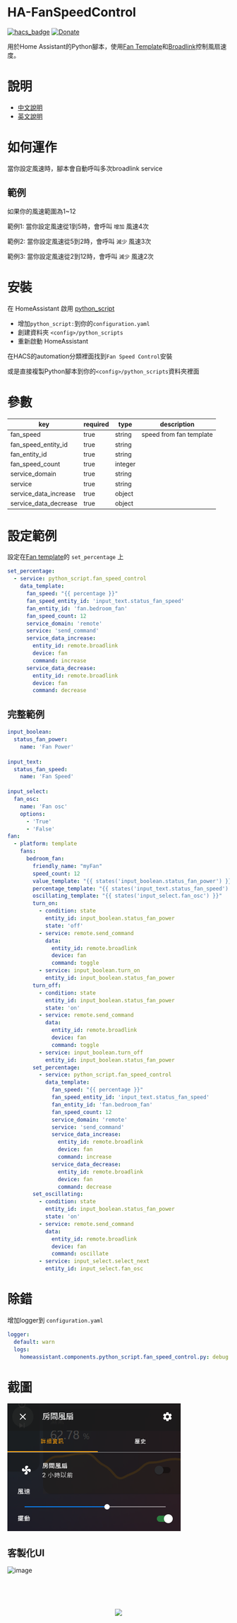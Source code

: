 # HA-FanSpeedControl

[![hacs_badge](https://img.shields.io/badge/HACS-Default-orange.svg)](https://github.com/custom-components/hacs)
[![Donate](https://img.shields.io/badge/donate-Coffee-yellow.svg)](https://www.buymeacoffee.com/dodoro)

用於Home Assistant的Python腳本，使用[Fan Template](https://www.home-assistant.io/integrations/fan.template/)和[Broadlink](https://www.home-assistant.io/integrations/broadlink/)控制風扇速度。

# 說明

- [中文說明](https://github.com/iml885203/HA-FanSpeedControl/blob/master/README_TW.md)
- [英文說明](https://github.com/iml885203/HA-FanSpeedControl/blob/master/README.md)

# 如何運作

當你設定風速時，腳本會自動呼叫多次broadlink service

## 範例

如果你的風速範圍為1~12

範例1: 當你設定風速從1到5時，會呼叫 `增加` 風速4次

範例2: 當你設定風速從5到2時，會呼叫 `減少` 風速3次

範例3: 當你設定風速從2到12時，會呼叫 `減少` 風速2次

# 安裝

在 HomeAssistant 啟用 [python_script](https://www.home-assistant.io/integrations/python_script/)

- 增加`python_script:`到你的`configuration.yaml`
- 創建資料夾 `<config>/python_scripts`
- 重新啟動 HomeAssistant

在HACS的automation分類裡面找到`Fan Speed Control`安裝

或是直接複製Python腳本到你的`<config>/python_scripts`資料夾裡面

# 參數

|key|required|type|description|
|-|-|-|-|
|fan_speed|true|string|speed from fan template|
|fan_speed_entity_id|true|string||
|fan_entity_id|true|string||
|fan_speed_count|true|integer||
|service_domain|true|string||
|service|true|string||
|service_data_increase|true|object||
|service_data_decrease|true|object||

# 設定範例

設定在[Fan template](https://www.home-assistant.io/integrations/fan.template/)的 `set_percentage` 上

```yaml
set_percentage:
  - service: python_script.fan_speed_control
    data_template:
      fan_speed: "{{ percentage }}"
      fan_speed_entity_id: 'input_text.status_fan_speed'
      fan_entity_id: 'fan.bedroom_fan'
      fan_speed_count: 12
      service_domain: 'remote'
      service: 'send_command'
      service_data_increase:
        entity_id: remote.broadlink
        device: fan
        command: increase
      service_data_decrease:
        entity_id: remote.broadlink
        device: fan
        command: decrease
```

## 完整範例

```yaml
input_boolean:
  status_fan_power:
    name: 'Fan Power'

input_text:
  status_fan_speed:
    name: 'Fan Speed'

input_select:
  fan_osc:
    name: 'Fan osc'
    options:
      - 'True'
      - 'False'
fan:
  - platform: template
    fans:
      bedroom_fan:
        friendly_name: "myFan"
        speed_count: 12
        value_template: "{{ states('input_boolean.status_fan_power') }}"
        percentage_template: "{{ states('input_text.status_fan_speed') | int }}"
        oscillating_template: "{{ states('input_select.fan_osc') }}"
        turn_on:
          - condition: state
            entity_id: input_boolean.status_fan_power
            state: 'off'
          - service: remote.send_command
            data:
              entity_id: remote.broadlink
              device: fan
              command: toggle
          - service: input_boolean.turn_on
            entity_id: input_boolean.status_fan_power
        turn_off:
          - condition: state
            entity_id: input_boolean.status_fan_power
            state: 'on'
          - service: remote.send_command
            data:
              entity_id: remote.broadlink
              device: fan
              command: toggle
          - service: input_boolean.turn_off
            entity_id: input_boolean.status_fan_power
        set_percentage:
          - service: python_script.fan_speed_control
            data_template:
              fan_speed: "{{ percentage }}"
              fan_speed_entity_id: 'input_text.status_fan_speed'
              fan_entity_id: 'fan.bedroom_fan'
              fan_speed_count: 12
              service_domain: 'remote'
              service: 'send_command'
              service_data_increase:
                entity_id: remote.broadlink
                device: fan
                command: increase
              service_data_decrease:
                entity_id: remote.broadlink
                device: fan
                command: decrease
        set_oscillating:
          - condition: state
            entity_id: input_boolean.status_fan_power
            state: 'on'
          - service: remote.send_command
            data:
              entity_id: remote.broadlink
              device: fan
              command: oscillate
          - service: input_select.select_next
            entity_id: input_select.fan_osc
```

# 除錯

增加logger到 `configuration.yaml`

```yaml
logger:
  default: warn
  logs:
    homeassistant.components.python_script.fan_speed_control.py: debug
```

# 截圖

![image](https://github.com/iml885203/HA-FanSpeedControl/blob/master/Screenshot/fan.png?raw=true)

## 客製化UI

![image](https://github.com/iml885203/HA-FanSpeedControl/blob/master/Screenshot/fanui.png?raw=true)

<br><br>
<p align="center">
<br>
<a href="https://www.buymeacoffee.com/dodoro" target="_blank">
  <img src="https://github.com/appcraftstudio/buymeacoffee/raw/master/Images/snapshot-bmc-button.png" width="300">
</a>
</p>

